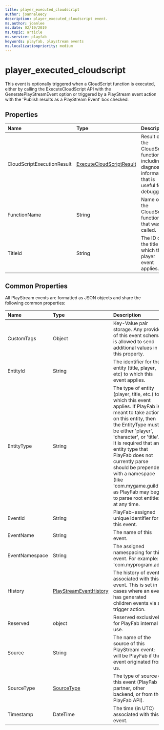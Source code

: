 ```yaml
---
title: player_executed_cloudscript
author: joannaleecy
description: player_executed_cloudscript event.
ms.author: joanlee
ms.date: 02/19/2019
ms.topic: article
ms.service: playfab
keywords: playfab, playstream events
ms.localizationpriority: medium
---
```


# player_executed_cloudscript

This event is optionally triggered when a CloudScript function is executed, either by calling the ExecuteCloudScript API with the GeneratePlayStreamEvent option or triggered by a PlayStream event action with the 'Publish results as a PlayStream Event' box checked.

## Properties

|Name|Type|Description|
| :--------------------|:-------------------|:----------------------|
|CloudScriptExecutionResult|[ExecuteCloudScriptResult](data-types/executecloudscriptresult.md)|Result of the CloudScript function, including diagnostic information that is useful for debugging.|
|FunctionName|String|Name of the CloudScript function that was called.|
|TitleId|String|The ID of the title to which this player event applies.|

## Common Properties

All PlayStream events are formatted as JSON objects and share the following common properties:

|Name|Type|Description|
| :--------------------|:-------------------|:----------------------|
|CustomTags|Object|Key-Value pair storage. Any provider of this event schema is allowed to send additional values in this property.|
|EntityId|String|The identifier for the entity (title, player, etc) to which this event applies.|
|EntityType|String|The type of entity (player, title, etc.) to which this event applies. If PlayFab is meant to take action on this entity, then the EntityType must be either 'player', 'character', or 'title'. It is required that any entity type that PlayFab does not currently parse should be prepended with a namespace (like 'com.mygame.guild') as PlayFab may begin to parse root entities at any time.|
|EventId|String|PlayFab-assigned unique identifier for this event.|
|EventName|String|The name of this event.|
|EventNamespace|String|The assigned namespacing for this event. For example: 'com.myprogram.ads'|
|History|[PlayStreamEventHistory](data-types/playstreameventhistory.md)|The history of events associated with this event. This is set in cases where an event has generated children events via a trigger action.|
|Reserved|object|Reserved exclusively for PlayFab internal use.|
|Source|String|The name of the source of this PlayStream event; will be PlayFab if the event originated from us.|
|SourceType|[SourceType](data-types/sourcetype.md)|The type of source of this event (PlayFab partner, other backend, or from the PlayFab API).|
|Timestamp|DateTime|The time (in UTC) associated with this event.|